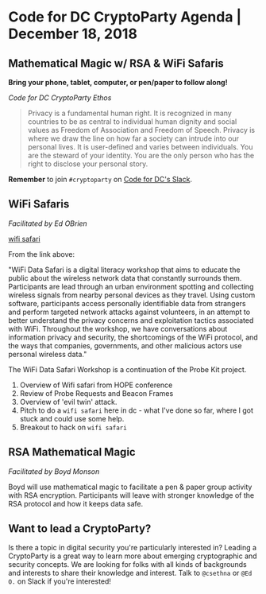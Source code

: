 # Code for DC CryptoParty Agenda | December 18, 2018
## Mathematical Magic w/ RSA & WiFi Safaris

**Bring your phone, tablet, computer, or pen/paper to follow along!**

_Code for DC CryptoParty Ethos_
> Privacy is a fundamental human right. It is recognized in many countries to be as central to individual human dignity and social values as Freedom of Association and Freedom of Speech. Privacy is where we draw the line on how far a society can intrude into our personal lives. It is user-defined and varies between individuals. You are the steward of your identity. You are the only person who has the right to disclose your personal story.

**Remember** to join `#cryptoparty` on [Code for DC's Slack](https://codefordc.org/resources/slack.html).

## WiFi Safaris
_Facilitated by Ed OBrien_

[wifi safari](https://github.com/brangerbriz/wifi-data-safari)

From the link above:

"WiFi Data Safari is a digital literacy workshop that aims to educate the public about the wireless network data that constantly surrounds them. Participants are lead through an urban environment spotting and collecting wireless signals from nearby personal devices as they travel. Using custom software, participants access personally identifiable data from strangers and perform targeted network attacks against volunteers, in an attempt to better understand the privacy concerns and exploitation tactics associated with WiFi. Throughout the workshop, we have conversations about information privacy and security, the shortcomings of the WiFi protocol, and the ways that companies, governments, and other malicious actors use personal wireless data."

The WiFi Data Safari Workshop is a continuation of the Probe Kit project.

1. Overview of Wifi safari from HOPE conference
2. Review of Probe Requests and Beacon Frames
3. Overview of 'evil twin' attack.
4. Pitch to do a `wifi safari` here in dc - what I've done so far, where I got stuck and could use some help.
5. Breakout to hack on `wifi safari`

## RSA Mathematical Magic
_Facilitated by Boyd Monson_

Boyd will use mathematical magic to facilitate a pen & paper group activity with RSA encryption. Participants will leave with stronger knowledge of the RSA protocol and how it keeps data safe.

## Want to lead a CryptoParty?
Is there a topic in digital security you're particularly interested in? Leading a CryptoParty is a great way to learn more about emerging cryptographic and security concepts. We are looking for folks with all kinds of backgrounds and interests to share their knowledge and interest. Talk to `@csethna` or `@Ed O.` on Slack if you're interested!
